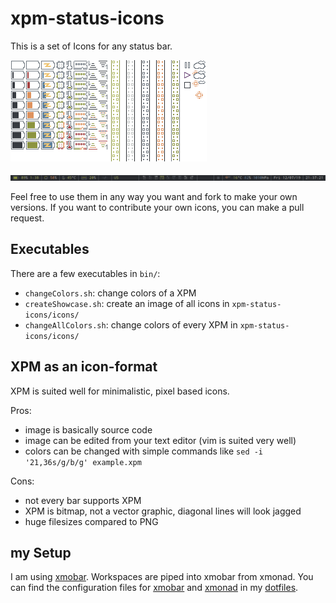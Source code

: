 # xpm-status-icons
This is a set of Icons for any status bar.

![showcase-12-07-19](https://raw.githubusercontent.com/jumper149/data/master/xpm-status-icons/showcase.png)

![xmobar-example-12-07-19](https://raw.githubusercontent.com/jumper149/data/master/xpm-status-icons/xmobar.png)

Feel free to use them in any way you want and fork to make your own versions.
If you want to contribute your own icons, you can make a pull request.

## Executables
There are a few executables in `bin/`:
- `changeColors.sh`:  change colors of a XPM
- `createShowcase.sh`: create an image of all icons in `xpm-status-icons/icons/`
- `changeAllColors.sh`: change colors of every XPM in `xpm-status-icons/icons/`

## XPM as an icon-format
XPM is suited well for minimalistic, pixel based icons.

Pros:
- image is basically source code
- image can be edited from your text editor (vim is suited very well)
- colors can be changed with simple commands like `sed -i '21,36s/g/b/g' example.xpm`

Cons:
- not every bar supports XPM
- XPM is bitmap, not a vector graphic, diagonal lines will look jagged
- huge filesizes compared to PNG

## my Setup
I am using [xmobar](https://github.com/jaor/xmobar).
Workspaces are piped into xmobar from xmonad.
You can find the configuration files for [xmobar](https://github.com/jumper149/dotfiles/blob/master/.xmobar/xmobarrc) and [xmonad](https://github.com/jumper149/dotfiles/blob/master/.xmonad/xmonad.hs) in my [dotfiles](https://github.com/jumper149/dotfiles).
